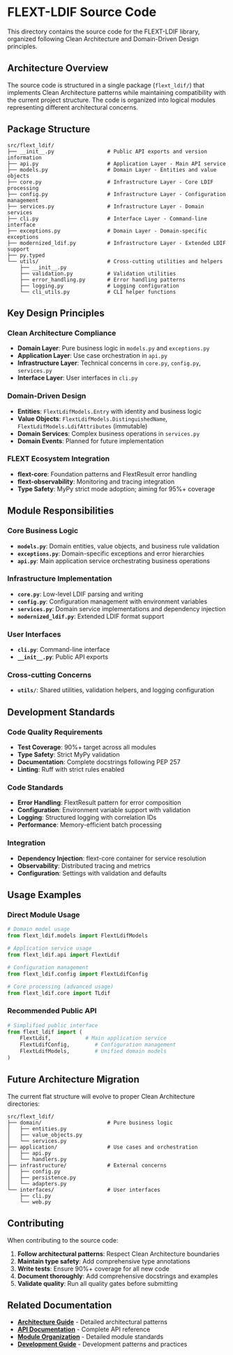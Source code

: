 # FLEXT-LDIF Source Code

This directory contains the source code for the FLEXT-LDIF library, organized following Clean Architecture and Domain-Driven Design principles.

## Architecture Overview

The source code is structured in a single package (`flext_ldif/`) that implements Clean Architecture patterns while maintaining compatibility with the current project structure. The code is organized into logical modules representing different architectural concerns.

## Package Structure

```
src/flext_ldif/
├── __init__.py                 # Public API exports and version information
├── api.py                      # Application Layer - Main API service
├── models.py                   # Domain Layer - Entities and value objects
├── core.py                     # Infrastructure Layer - Core LDIF processing
├── config.py                   # Infrastructure Layer - Configuration management
├── services.py                 # Infrastructure Layer - Domain services
├── cli.py                      # Interface Layer - Command-line interface
├── exceptions.py               # Domain Layer - Domain-specific exceptions
├── modernized_ldif.py          # Infrastructure Layer - Extended LDIF support
├── py.typed
└── utils/                      # Cross-cutting utilities and helpers
    ├── __init__.py
    ├── validation.py           # Validation utilities
    ├── error_handling.py       # Error handling patterns
    ├── logging.py              # Logging configuration
    └── cli_utils.py            # CLI helper functions
```

## Key Design Principles

### Clean Architecture Compliance

- **Domain Layer**: Pure business logic in `models.py` and `exceptions.py`
- **Application Layer**: Use case orchestration in `api.py`
- **Infrastructure Layer**: Technical concerns in `core.py`, `config.py`, `services.py`
- **Interface Layer**: User interfaces in `cli.py`

### Domain-Driven Design

- **Entities**: `FlextLdifModels.Entry` with identity and business logic
- **Value Objects**: `FlextLdifModels.DistinguishedName`, `FlextLdifModels.LdifAttributes` (immutable)
- **Domain Services**: Complex business operations in `services.py`
- **Domain Events**: Planned for future implementation

### FLEXT Ecosystem Integration

- **flext-core**: Foundation patterns and FlextResult error handling
- **flext-observability**: Monitoring and tracing integration
- **Type Safety**: MyPy strict mode adoption; aiming for 95%+ coverage

## Module Responsibilities

### Core Business Logic

- **`models.py`**: Domain entities, value objects, and business rule validation
- **`exceptions.py`**: Domain-specific exceptions and error hierarchies
- **`api.py`**: Main application service orchestrating business operations

### Infrastructure Implementation

- **`core.py`**: Low-level LDIF parsing and writing
- **`config.py`**: Configuration management with environment variables
- **`services.py`**: Domain service implementations and dependency injection
- **`modernized_ldif.py`**: Extended LDIF format support

### User Interfaces

- **`cli.py`**: Command-line interface
- **`__init__.py`**: Public API exports

### Cross-cutting Concerns

- **`utils/`**: Shared utilities, validation helpers, and logging configuration

## Development Standards

### Code Quality Requirements

- **Test Coverage**: 90%+ target across all modules
- **Type Safety**: Strict MyPy validation
- **Documentation**: Complete docstrings following PEP 257
- **Linting**: Ruff with strict rules enabled

### Code Standards

- **Error Handling**: FlextResult pattern for error composition
- **Configuration**: Environment variable support with validation
- **Logging**: Structured logging with correlation IDs
- **Performance**: Memory-efficient batch processing

### Integration

- **Dependency Injection**: flext-core container for service resolution
- **Observability**: Distributed tracing and metrics
- **Configuration**: Settings with validation and defaults

## Usage Examples

### Direct Module Usage

```python
# Domain model usage
from flext_ldif.models import FlextLdifModels

# Application service usage
from flext_ldif.api import FlextLdif

# Configuration management
from flext_ldif.config import FlextLdifConfig

# Core processing (advanced usage)
from flext_ldif.core import TLdif
```

### Recommended Public API

```python
# Simplified public interface
from flext_ldif import (
    FlextLdif,           # Main application service
    FlextLdifConfig,        # Configuration management
    FlextLdifModels,        # Unified domain models
)
```

## Future Architecture Migration

The current flat structure will evolve to proper Clean Architecture directories:

```
src/flext_ldif/
├── domain/                     # Pure business logic
│   ├── entities.py
│   ├── value_objects.py
│   └── services.py
├── application/                # Use cases and orchestration
│   ├── api.py
│   └── handlers.py
├── infrastructure/             # External concerns
│   ├── config.py
│   ├── persistence.py
│   └── adapters.py
└── interfaces/                 # User interfaces
    ├── cli.py
    └── web.py
```

## Contributing

When contributing to the source code:

1. **Follow architectural patterns**: Respect Clean Architecture boundaries
2. **Maintain type safety**: Add comprehensive type annotations
3. **Write tests**: Ensure 90%+ coverage for all new code
4. **Document thoroughly**: Add comprehensive docstrings and examples
5. **Validate quality**: Run all quality gates before submitting

## Related Documentation

- **[Architecture Guide](../docs/architecture/ARCHITECTURE.md)** - Detailed architectural patterns
- **[API Documentation](../docs/api/API.md)** - Complete API reference
- **[Module Organization](../docs/standards/python-module-organization.md)** - Detailed module standards
- **[Development Guide](../CLAUDE.md)** - Development patterns and practices
